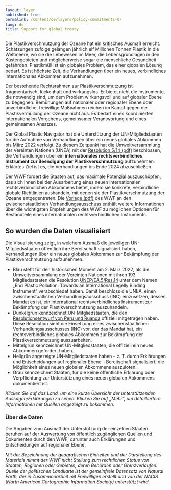 ```yaml
---
layout: layer
published: true
permalink: /content/de/layers/policy-commitments-0/
lang: de
title: Support for global treaty
---
```


Die Plastikverschmutzung der Ozeane hat ein kritisches Ausmaß erreicht. Schätzungen zufolge gelangen jährlich elf Millionen Tonnen Plastik in die Weltmeere, wo sie die Lebewesen im Meer, die Lebensgrundlagen in den Küstengebieten und möglicherweise sogar die menschliche Gesundheit gefährden. Plastikmüll ist ein globales Problem, das einer globalen Lösung bedarf. Es ist höchste Zeit, die Verhandlungen über ein neues, verbindliches internationales Abkommen aufzunehmen.

Der bestehende Rechtsrahmen zur Plastikverschmutzung ist fragmentarisch, lückenhaft und wirkungslos. Er bietet nicht die Instrumente, die notwendig sind, um dem Problem wirkungsvoll und auf globaler Ebene zu begegnen. Bemühungen auf nationaler oder regionaler Ebene oder unverbindliche, freiwillige Maßnahmen reichen im Kampf gegen die Plastikvermüllung der Ozeane nicht aus. Es bedarf eines koordinierten internationalen Vorgehens, gemeinsamer Verantwortung und eines gemeinsamen Ansatzes.

Der Global Plastic Navigator hat die Unterstützung der UN-Mitgliedstaaten für die Aufnahme von Verhandlungen über ein neues globales Abkommen bis März 2022 verfolgt. Zu diesem Zeitpunkt hat die Umweltversammlung der Vereinten Nationen (UNEA) mit der [Resolution 5/14 (pdf)](https://wedocs.unep.org/bitstream/handle/20.500.11822/39812/OEWG_PP_1_INF_1_UNEA%20resolution.pdf) beschlossen, die Verhandlungen über ein **internationales rechtsverbindliches Instrument zur Beendigung der Plastikverschmutzung** aufzunehmen. Erklärtes Ziel ist es, die Verhandlungen bis Ende 2024 abzuschließen.

Der WWF fordert die Staaten auf, das maximale Potenzial auszuschöpfen, das sich ihnen bei der Ausarbeitung eines neuen internationalen rechtsverbindlichen Abkommens bietet, indem sie konkrete, verbindliche globale Richtlinien aushandeln, mit denen sie der Plastikverschmutzung der Ozeane entgegentreten. Die [Vorlage (pdf)](https://apps1.unep.org/resolutions/uploads/230106_wwfs_submission_on_potential_options_for_elements_towards_an_international_legally_binding_instrument_0.pdf) des WWF an den zwischenstaatlichen Verhandlungsausschuss enthält weitere Informationen über die wichtigsten Empfehlungen des WWF zu  möglichen Optionen für Bestandteile eines internationalen rechtsverbindlichen Instruments.

## So wurden die Daten visualisiert

Die Visualisierung zeigt, in welchem Ausmaß die jeweiligen UN-Mitgliedsstaaten öffentlich ihre Bereitschaft signalisiert haben, Verhandlungen über ein neues globales Abkommen zur Bekämpfung der Plastikverschmutzung aufzunehmen.

* Blau steht für den historischen Moment am 2. März 2022, als die Umweltversammlung der Vereinten Nationen mit ihren 193 Mitgliedsstaaten die Resolution [UNEP/EA.5/Res.14](https://wedocs.unep.org/bitstream/handle/20.500.11822/39640/K2200733%20-%20UNEP-EA-5-RES-14%20-%20ADVANCE.pdf?sequence=1&isAllowed=y) unter dem Namen „End Plastic Pollution: Towards an International Legelly Binding Instrument“ verabschiedet haben. Damit beschloss die UNEA, einen zwischenstaatlichen Verhandlungsausschuss (INC) einzusetzen, dessen Mandat es ist, ein international rechtsverbindliches Instrument zur Bekämpfung der Plastikverschmutzung auszuhandeln.
* Dunkelgrün kennzeichnet UN-Mitgliedstaaten, die den [Resolutionsentwurf von Peru und Ruanda](https://wedocs.unep.org/bitstream/handle/20.500.11822/37395/UNEA5.2%20Global_Agreement_Explanatory%20note%20and%20Resolution%2027%20October.pdf?sequence=1&isAllowed=y) offiziell mitgetragen haben. Diese Resolution sieht die  Einsetzung eines zwischenstaatlichen Verhandlungsausschusses (INC) vor, der das Mandat hat, ein rechtsverbindliches globales Abkommen zur Bekämpfung der Plastikverschmutzung auszuarbeiten.
* Mittelgrün kennzeichnet UN-Mitgliedstaaten, die offiziell ein neues Abkommen gefordert haben.
* Hellgrün angezeigte UN-Mitgliedstaaten haben – z. T. durch Erklärungen und Entscheidungen auf regionaler Ebene – Bereitschaft signalisiert, die Möglichkeit eines neuen globalen Abkommens auszuloten.
* Grau kennzeichnet Staaten, für die keine öffentliche Erklärung oder Verpflichtung zur Unterstützung eines neuen globalen Abkommens dokumentiert ist.

_Klicken Sie auf das Land, um eine kurze Übersicht der unterstützenden Aussagen/Erklärungen zu sehen. Klicken Sie auf „Mehr“, um detailliertere Informationen mit Quellen angezeigt zu bekommen._

### Über die Daten

Die Angaben zum Ausmaß der Unterstützung der einzelnen Staaten beruhen auf der Auswertung von öffentlich zugänglichen Quellen und Dokumenten durch den WWF, darunter auch Erklärungen und Entscheidungen auf regionaler Ebene.

_Mit der Bezeichnung der geografischen Einheiten und der Darstellung des Materials nimmt der WWF nicht Stellung zum rechtlichen Status von Staaten, Regionen oder Gebieten, deren Behörden oder Grenzverläufen. Quelle der politischen Landkarte ist der gemeinfreie Datensatz von Natural Earth, der in Zusammenarbeit mit Freiwilligen erstellt und von der NACIS (North American Cartographic Information Society) unterstützt wird._
